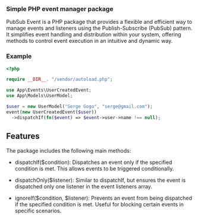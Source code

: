 ### Simple PHP event manager package

PubSub Event is a PHP package that provides a flexible and efficient way to manage events and listeners using the Publish-Subscribe (PubSub) pattern. It simplifies event handling and distribution within your system, offering methods to control event execution in an intuitive and dynamic way.

### Example
```php
<?php

require __DIR__. "/vendor/autoload.php";

use App\Events\UserCreatedEvent;
use App\Models\UserModel;

$user = new UserModel("Serge Gogo", "serge@gmail.com");
event(new UserCreatedEvent($user))
  ->dispatchIf(fn($event) => $event->user->name !== null);
```

## Features

The package includes the following main methods:

- dispatchIf($condition): Dispatches an event only if the specified condition is met. This allows events to be triggered conditionally.

- dispatchOnly($listener): Similar to dispatchIf, but ensures the event is dispatched only one listener in the event listeners array.

- ignoreIf($condition, $listener): Prevents an event from being dispatched if the specified condition is met. Useful for blocking certain events in specific scenarios.
